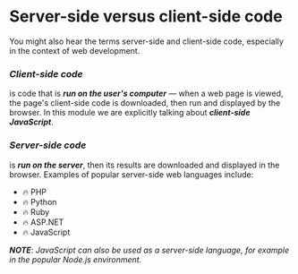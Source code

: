 # Server-side versus client-side code

You might also hear the terms server-side and client-side code, especially in the context of web development. 


### ***Client-side code***  
is code that is ***run on the user's computer*** — when a web page is viewed, the page's client-side code is downloaded, then run and displayed by the browser. In this module we are explicitly talking about ***client-side JavaScript***.

### ***Server-side code*** 
is ***run on the server***, then its results are downloaded and displayed in the browser. Examples of popular server-side web languages include:
 * 🔥 PHP  
 * 🔥 Python
 * 🔥 Ruby  
 * 🔥 ASP.NET
 * 🔥 JavaScript  
 
**_NOTE_**: *JavaScript can also be used as a server-side language, for example in the popular Node.js environment.*



